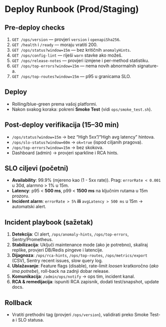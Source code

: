 # Deploy Runbook (Prod/Staging)

## Pre-deploy checks
1. `GET /ops/version` — provjeri `version` i `openapiSha256`.
2. `GET /health` i `/ready` — moraju vratiti 200.
3. `GET /ops/status?window=15m` — bez kritičnih `anomalyHints`.
4. `GET /ops/config-lint` — riješi `warn` stavke ako možeš.
5. `GET /ops/release-notes` — provjeri izmjene i per-method statistiku.
6. `GET /ops/top-errors?window=15m` — nema novih abnormalnih signature-a.
7. `GET /ops/top-routes?window=15m` — p95 u granicama SLO.

## Deploy
- Rolling/blue-green prema vašoj platformi.
- Nakon svakog koraka: pokreni **Smoke Test** (vidi `ops/smoke_test.sh`).

## Post-deploy verifikacija (15–30 min)
- `/ops/status?window=15m` → bez “High 5xx”/“High avg latency” hintova.
- `/ops/slo-status?window=60m` → `ok=true` (ispod ciljanih pragova).
- `/ops/top-errors?window=15m` → bez skokova.
- Dashboard (admin) → provjeri sparkline i RCA hints.

## SLO ciljevi (početni)
- **Availability**: 99.9% (mjereno kao (1 - 5xx rate)). Prag: `errorRate < 0.001` u 30d, alarmno > 1% u 15m.
- **Latency**: p95 < **500 ms**, p99 < **1500 ms** na ključnim rutama u 15m prozoru.
- **Incident alarm**: `errorRate > 5%` **ili** `avgLatency > 500 ms` u 15m → automatski alert.

## Incident playbook (sažetak)
1. **Detekcija**: CI alert, `/ops/anomaly-hints`, `/ops/top-errors`, Sentry/Prometheus.
2. **Stabilizacija**: Uključi maintenance mode (ako je potrebno), skaliraj replike, provjeri DB/Redis pingeve i latencije.
3. **Dijagnoza**: `/ops/rca-hints`, `/ops/top-routes`, `/ops/metrics/export` (CSV), Sentry recent issues, slow query log.
4. **Ublažavanje**: Feature flags (disable), rate-limit *loosen* kratkoročno (*ako ima potrebe*), roll-back na zadnji dobar release.
5. **Komunikacija**: `/admin/ops/notify` → ops tim, incident kanal.
6. **RCA & remedijacija**: ispuniti RCA zapisnik, dodati test/snapshot, update docs.

## Rollback
- Vratiti prethodni tag (provjeri `/ops/version`), validirati preko Smoke Test-a i SLO statusa.
